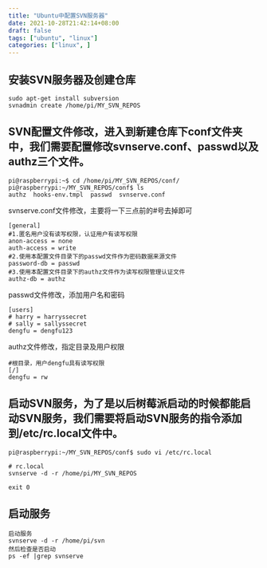```yaml
---
title: "Ubuntu中配置SVN服务器"
date: 2021-10-28T21:42:14+08:00
draft: false
tags: ["ubuntu", "linux"]
categories: ["linux", ]
---
```


## 安装SVN服务器及创建仓库

```shell
sudo apt-get install subversion
svnadmin create /home/pi/MY_SVN_REPOS
```

## SVN配置文件修改，进入到新建仓库下conf文件夹中，我们需要配置修改svnserve.conf、passwd以及authz三个文件。

```shell
pi@raspberrypi:~$ cd /home/pi/MY_SVN_REPOS/conf/
pi@raspberrypi:~/MY_SVN_REPOS/conf$ ls
authz  hooks-env.tmpl  passwd  svnserve.conf
```

svnserve.conf文件修改，主要将一下三点前的#号去掉即可

```shell
[general]
#1.匿名用户没有读写权限，认证用户有读写权限
anon-access = none
auth-access = write
#2.使用本配置文件目录下的passwd文件作为密码数据来源文件
password-db = passwd
#3.使用本配置文件目录下的authz文件作为读写权限管理认证文件
authz-db = authz
```
passwd文件修改，添加用户名和密码

```shell
[users]
# harry = harryssecret
# sally = sallyssecret
dengfu = dengfu123
```
authz文件修改，指定目录及用户权限

```shell
#根目录，用户dengfu具有读写权限
[/]
dengfu = rw
```
##  启动SVN服务，为了是以后树莓派启动的时候都能启动SVN服务，我们需要将启动SVN服务的指令添加到/etc/rc.local文件中。

```shell
pi@raspberrypi:~/MY_SVN_REPOS/conf$ sudo vi /etc/rc.local 

# rc.local
svnserve -d -r /home/pi/MY_SVN_REPOS

exit 0
```

## 启动服务

```shell
启动服务
svnserve -d -r /home/pi/svn
然后检查是否启动
ps -ef |grep svnserve
```